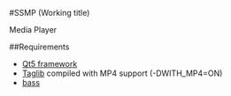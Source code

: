 #SSMP (Working title)

Media Player

##Requirements
* [Qt5 framework](http://qt.nokia.com/downloads)
* [Taglib](https://github.com/taglib/taglib)
    compiled with MP4 support (-DWITH_MP4=ON)
* [bass](http://www.un4seen.com/)
